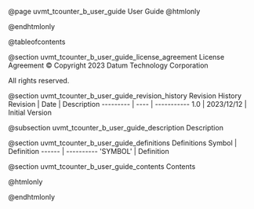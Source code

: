 @page uvmt_tcounter_b_user_guide User Guide
@htmlonly
<div class="autonumbering">
@endhtmlonly


@tableofcontents


@section uvmt_tcounter_b_user_guide_license_agreement License Agreement
© Copyright 2023 Datum Technology Corporation

All rights reserved.


@section uvmt_tcounter_b_user_guide_revision_history Revision History
Revision  | Date | Description
--------- | ---- | -----------
1.0 | 2023/12/12 | Initial Version

@subsection uvmt_tcounter_b_user_guide_description Description


@section uvmt_tcounter_b_user_guide_definitions Definitions
Symbol | Definition
------ | ----------
 'SYMBOL' | Definition


@section uvmt_tcounter_b_user_guide_contents Contents


@htmlonly
</div>
@endhtmlonly